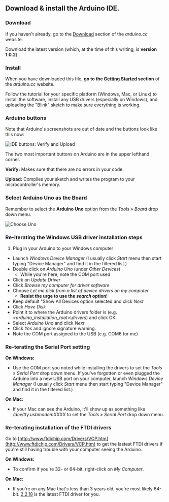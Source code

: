 ## Download & install the Arduino IDE. 

### Download

If you haven't already, go to the [Download](http://arduino.cc/en/Main/Software) section of the _arduino.cc_ website.

Download the latest version (which, at the time of this writing, is **version 1.0.2**).

### Install

When you have downloaded this file, **go to the [Getting Started](http://arduino.cc/en/Guide/HomePage) section** of the _arduino.cc_ website.

Follow the tutorial for your specific platform (Windows, Mac, or Linux) to install the software, install any USB drivers (especially on Windows), and uploading the "Blink" sketch to make sure everything is working.

### Arduino buttons

Note that Arduino's screenshots are out of date and the buttons look like this now:

![IDE buttons: Verify and Upload](images/verify_and_upload.png)

The two most important buttons on Arduino are in the upper lefthand corner.

**Verify:** Makes sure that there are no errors in your code.

**Upload:** Compiles your sketch and writes the program to your microcontroller's memory.

### Select Arduino Uno as the Board

Remember to select the **Arduino Uno** option from the _Tools_ &raquo;  _Board_ drop down menu.

![Choose Uno](images/choose_uno.png)

### Re-iterating the Windows USB driver installation steps

1. Plug in your Arduino to your Windows computer
- Launch _Windows Device Manager_ (I usually click _Start_ menu then start typing "Device Manager" and find it in the filtered list.)
- Double click on _Arduino Uno_ (under _Other Devices_) 
	- While you're here, note the COM port used
- Click on _Update Driver_
- Click _Browse my computer for driver software_
- Choose _Let me pick from a list of device drivers on my computer_ 
  - **Resist the urge to use the _search_ option!**
- Keep default "Show All Devices option selected and click _Next_
- Click _Have Disk_
- Point it to where the Arduino drivers folder is (e.g. _<arduino_installation_root>\drivers_) and click OK.
- Select _Arduino Uno_ and click _Next_
- Click _Yes_ and ignore signature warning.
- Note the COM port assigned to the USB (e.g. COM6 for me)


### Re-terating the Serial Port setting

**On Windows:**

- Use the COM port you noted while installing the drivers to set the _Tools_ &raquo; _Serial Port_ drop down menu. If you've forgotten or even plugged the Arduino into a new USB port on your computer, launch _Windows Device Manager_ (I usually click _Start_ menu then start typing "Device Manager" and find it in the filtered list.)

**On Mac:**

- If your Mac can see the Arduino, it'll show up as something like _/dev/tty.usbmodemXXXX_ to set the _Tools_ &raquo; _Serial Port_ drop down menu.

### Re-terating installation of the FTDI drivers

Go to [http://www.ftdichip.com/Drivers/VCP.htm](http://www.ftdichip.com/Drivers/VCP.htm) to get the lastest FTDI drivers if you're still having trouble with your computer seeing the Arduino.

**On Windows:**

- To confirm if you're 32- or 64-bit, right-click on _My Computer_.

**On Mac:**

- If you're on any Mac that's less than 3 years old, you're most likely 64-bit. [2.2.18](http://www.ftdichip.com/Drivers/VCP/MacOSX/FTDIUSBSerialDriver_v2_2_18.dmg) is the latest FTDI driver for you.